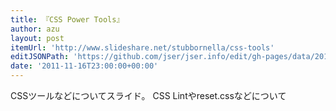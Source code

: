 ```yaml
---
title: 『CSS Power Tools』
author: azu
layout: post
itemUrl: 'http://www.slideshare.net/stubbornella/css-tools'
editJSONPath: 'https://github.com/jser/jser.info/edit/gh-pages/data/2011/11/index.json'
date: '2011-11-16T23:00:00+00:00'
---
```

CSSツールなどについてスライド。
CSS Lintやreset.cssなどについて
